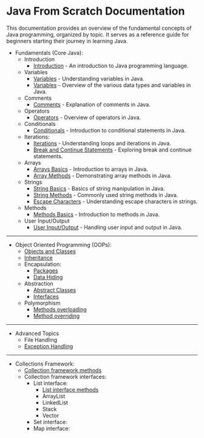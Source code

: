 # Java From Scratch Documentation

This documentation provides an overview of the fundamental concepts of Java programming, organized by topic. It serves as a reference guide for beginners starting their journey in learning Java.

-  Fundamentals (Core Java):
    - Introduction
      - [Introduction](src/Fundamentals/00_Introduction.md) - An introduction to Java programming language.
    - Variables
      - [Variables](src/Fundamentals/01_Variables.md) - Understanding variables in Java.
      - [Variables](src/Fundamentals/Variables/Variables.java) - Overview of the various data types and variables in Java.
    - Comments
      - [Comments](src/Fundamentals/Comments/Comments.java) - Explanation of comments in Java.
    - Operators
      - [Operators](src/Fundamentals/Operators/Operators.java) - Overview of operators in Java.
    - Conditionals
      - [Conditionals](src/Fundamentals/Conditionals/Conditionals.java) - Introduction to conditional statements in Java.
    - Iterations:
      - [Iterations](src/Fundamentals/Iterations/Iterations.java) - Understanding loops and iterations in Java.
      - [Break and Continue Statements](src/Fundamentals/Iterations/BreakContinue.java) - Exploring break and continue statements.
    - Arrays
      - [Arrays Basics](src/Fundamentals/Arrays/ArraysBasics.java) - Introduction to arrays in Java.
      - [Array Methods](src/Fundamentals/Arrays/ArrayMethods.java) - Demonstrating array methods in Java.
    - Strings
      - [String Basics](src/Fundamentals/Strings/StringsBasics.java) - Basics of string manipulation in Java.
      - [String Methods](src/Fundamentals/Strings/StringMethods.java) - Commonly used string methods in Java.
      - [Escape Characters](src/Fundamentals/Strings/EscapeCharacters.java) - Understanding escape characters in strings.
    - Methods
      - [Methods Basics](src/Fundamentals/Methods/MethodsBasics.java) - Introduction to methods in Java.
    - User Input/Output
      - [User Input/Output](src/Fundamentals/Userio/UserIO.java) - Handling user input and output in Java.

---

- Object Oriented Programming (OOPs):
  - [Objects and Classes](src/OOPs/OOPs1/)
  - [Inheritance](src/OOPs/OOPs2/)
  - Encapsulation:
    - [Packages](src/OOPs/OOPs3/PackageBasics/)
    - [Data Hiding](src/OOPs/OOPs3/DataHiding/)
  - Abstraction
    - [Abstract Classes](src/OOPs/OOPs4/Abstraction/AbstractClasses/LearnAbstract.java)
    - [Interfaces](src/OOPs/OOPs4/Abstraction/Interfaces/LearnInterfaces.java)
  - Polymorphism
    - [Methods overloading](src/OOPs/OOPs1/ObjectsAndClasses.java)
    - [Method overriding](src/OOPs/OOPs2/Vehicle.java)

---

- Advanced Topics
  - File Handling
  - [Exception Handling](src/ExceptionHandling/Exceptions.java)

---

- Collections Framework:
  - [Collection framework methods](src/Collections/CollectionInterfaceMethods.java)
  - Collection framework interfaces:
    - List interface:
      - [List interface methods](src/Collections/ListInterface/ListInterfaceMethods.java)
      - ArrayList
      - LinkedList
      - Stack
      - Vector
    - Set interface:
    - Map interface: